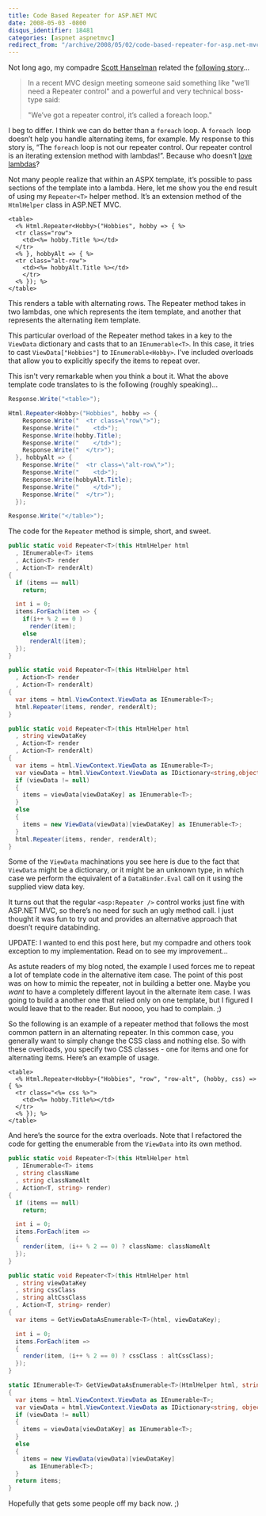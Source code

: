 ```yaml
---
title: Code Based Repeater for ASP.NET MVC
date: 2008-05-03 -0800
disqus_identifier: 18481
categories: [aspnet aspnetmvc]
redirect_from: "/archive/2008/05/02/code-based-repeater-for-asp.net-mvc.aspx/"
---
```


Not long ago, my compadre [Scott
Hanselman](http://www.hanselman.com/blog/ "Scott Hanselman's Blog")
related the [following
story](http://www.hanselman.com/blog/ASPNETMVCWebFormsUnplugged.aspx "ASP.NET MVC Webforms unplugged")...

> In a recent MVC design meeting someone said something like "we’ll need
> a Repeater control" and a powerful and very technical boss-type said:
>
> "We’ve got a repeater control, it’s called a foreach loop."

I beg to differ. I think we can do better than a `foreach` loop. A
`foreach `loop doesn’t help you handle alternating items, for example.
My response to this story is, “The `foreach` loop is not our repeater
control. Our repeater control is an iterating extension method with
lambdas!”. Because who doesn’t [love
lambdas](http://blog.wekeroad.com/2008/03/17/my-personal-lambda-crusade/ "Rob Conery's Personal Lambda crusade")?

Not many people realize that within an ASPX template, it’s possible to
pass sections of the template into a lambda. Here, let me show you the
end result of using my `Repeater<T>` helper method. It’s an extension
method of the `HtmlHelper` class in ASP.NET MVC.

```aspx-cs
<table>
  <% Html.Repeater<Hobby>("Hobbies", hobby => { %>
  <tr class="row">
    <td><%= hobby.Title %></td>
  </tr>
  <% }, hobbyAlt => { %>
  <tr class="alt-row">
    <td><%= hobbyAlt.Title %></td>
    </tr>
  <% }); %>
</table>
```

This renders a table with alternating rows. The Repeater method takes in
two lambdas, one which represents the item template, and another that
represents the alternating item template.

This particular overload of the Repeater method takes in a key to the
`ViewData` dictionary and casts that to an `IEnumerable<T>`. In this
case, it tries to cast `ViewData["Hobbies"]` to `IEnumerable<Hobby>`.
I’ve included overloads that allow you to explicitly specify the items
to repeat over.

This isn't very remarkable when you think a bout it. What the above
template code translates to is the following (roughly speaking)...

```csharp
Response.Write("<table>");

Html.Repeater<Hobby>("Hobbies", hobby => {
    Response.Write("  <tr class=\"row\">");
    Response.Write("    <td>");
    Response.Write(hobby.Title);
    Response.Write("    </td>");
    Response.Write("  </tr>");
  }, hobbyAlt => { 
    Response.Write("  <tr class=\"alt-row\">");
    Response.Write("    <td>");
    Response.Write(hobbyAlt.Title);
    Response.Write("    </td>");
    Response.Write("  </tr>");
  });

Response.Write("</table>");
```

The code for the `Repeater` method is simple, short, and sweet.

```csharp
public static void Repeater<T>(this HtmlHelper html
  , IEnumerable<T> items
  , Action<T> render
  , Action<T> renderAlt)
{
  if (items == null)
    return;

  int i = 0;
  items.ForEach(item => {
    if(i++ % 2 == 0 ) 
      render(item);
    else
      renderAlt(item); 
  });
}

public static void Repeater<T>(this HtmlHelper html
  , Action<T> render
  , Action<T> renderAlt)
{
  var items = html.ViewContext.ViewData as IEnumerable<T>;
  html.Repeater(items, render, renderAlt);
}

public static void Repeater<T>(this HtmlHelper html
  , string viewDataKey
  , Action<T> render
  , Action<T> renderAlt)
{
  var items = html.ViewContext.ViewData as IEnumerable<T>;
  var viewData = html.ViewContext.ViewData as IDictionary<string,object>;
  if (viewData != null)
  {
    items = viewData[viewDataKey] as IEnumerable<T>;
  }
  else
  {
    items = new ViewData(viewData)[viewDataKey] as IEnumerable<T>;
  }
  html.Repeater(items, render, renderAlt);
}
```

Some of the `ViewData` machinations you see here is due to the fact that
`ViewData` might be a dictionary, or it might be an unknown type, in
which case we perform the equivalent of a `DataBinder.Eval` call on it
using the supplied view data key.

It turns out that the regular `<asp:Repeater />` control works just fine
with ASP.NET MVC, so there’s no need for such an ugly method call. I
just thought it was fun to try out and provides an alternative approach
that doesn’t require databinding.

UPDATE: I wanted to end this post here, but my compadre and others took
exception to my implementation. Read on to see my improvement...

As astute readers of my blog noted, the example I used forces me to
repeat a lot of template code in the alternative item case. The point of
this post was on how to mimic the repeater, not in building a better
one. Maybe you *want* to have a completely different layout in the
alternate item case. I was going to build a another one that relied only
on one template, but I figured I would leave that to the reader. But
noooo, you had to complain. ;)

So the following is an example of a repeater method that follows the
most common pattern in an alternating repeater. In this common case, you
generally want to simply change the CSS class and nothing else. So with
these overloads, you specify two CSS classes - one for items and one for
alternating items. Here’s an example of usage.

```aspx-cs
<table>
  <% Html.Repeater<Hobby>("Hobbies", "row", "row-alt", (hobby, css) => { %>
  <tr class="<%= css %>">
    <td><%= hobby.Title%></td>
  </tr>
  <% }); %>
</table>
```

And here’s the source for the extra overloads. Note that I refactored
the code for getting the enumerable from the `ViewData` into its own
method.

```csharp
public static void Repeater<T>(this HtmlHelper html
  , IEnumerable<T> items
  , string className
  , string classNameAlt
  , Action<T, string> render)
{
  if (items == null)
    return;

  int i = 0;
  items.ForEach(item =>
  {
    render(item, (i++ % 2 == 0) ? className: classNameAlt
  });
}

public static void Repeater<T>(this HtmlHelper html
  , string viewDataKey
  , string cssClass
  , string altCssClass
  , Action<T, string> render)
{
  var items = GetViewDataAsEnumerable<T>(html, viewDataKey);

  int i = 0;
  items.ForEach(item =>
  {
    render(item, (i++ % 2 == 0) ? cssClass : altCssClass);
  });
}

static IEnumerable<T> GetViewDataAsEnumerable<T>(HtmlHelper html, string viewDataKey)
{
  var items = html.ViewContext.ViewData as IEnumerable<T>;
  var viewData = html.ViewContext.ViewData as IDictionary<string, object>;
  if (viewData != null)
  {
    items = viewData[viewDataKey] as IEnumerable<T>;
  }
  else
  {
    items = new ViewData(viewData)[viewDataKey] 
      as IEnumerable<T>;
  }
  return items;
}
```

Hopefully that gets some people off my back now. ;)
